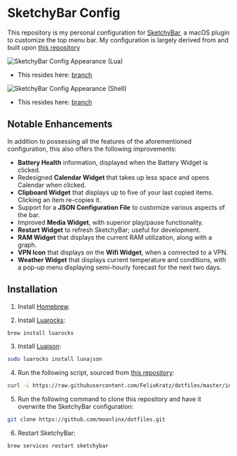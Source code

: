 # SketchyBar Config

This repository is my personal configuration for [SketchyBar](https://github.com/FelixKratz/SketchyBar), a macOS plugin to customize the top menu bar. My configuration is largely derived from and built upon [this repository](<https://github.com/FelixKratz/dotfiles>)

![SketchyBar Config Appearance (Lua)](https://github.com/user-attachments/assets/eba2970a-4195-4cc9-9ce1-3dc73f72b8cf)

- This resides here: [branch](https://github.com/moonlinx/dotfiles/commit/55fe15abee8af0d7a5ac5ecd103bdd04a4220a32)

![SketchyBar Config Appearance (Shell)](https://github.com/user-attachments/assets/7de0d822-68bc-4db2-8564-afe65a9666d2)

- This resides here: [branch](https://github.com/moonlinx/dotfiles/commit/493d1bf2aa8ae74a6365fae5ff61165871e57a56)

## Notable Enhancements

In addition to possessing all the features of the aforementioned configuration, this also offers the following improvements:

- **Battery Health** information, displayed when the Battery Widget is clicked.
- Redesigned **Calendar Widget** that takes up less space and opens Calendar when clicked.
- **Clipboard Widget** that displays up to five of your last copied items. Clicking an item re-copies it.
- Support for a **JSON Configuration File** to customize various aspects of the bar.
- Improved **Media Widget**, with superior play/pause functionality.
- **Restart Widget** to refresh SketchyBar; useful for development.
- **RAM Widget** that displays the current RAM utilization, along with a graph.
- **VPN Icon** that displays on the **Wifi Widget**, when a connected to a VPN.
- **Weather Widget** that displays current temperature and conditions, with a pop-up menu displaying semi-hourly forecast for the next two days.

## Installation

1. Install [Homebrew](https://brew.sh/).

2. Install [Luarocks](https://luarocks.org/):

```bash
brew install luarocks
```

3. Install [Luajson](https://github.com/grafi-tt/lunajson):

```bash
sudo luarocks install lunajson
```

4. Run the following script, sourced from [this repository](https://github.com/FelixKratz/dotfiles):

```bash
curl -L https://raw.githubusercontent.com/FelixKratz/dotfiles/master/install_sketchybar.sh | sh
```

5. Run the following command to clone this repository and have it overwrite the SketchyBar configuration:

```bash
git clone https://github.com/moonlinx/dotfiles.git
```

6. Restart SketchyBar:

```bash
brew services restart sketchybar
```
